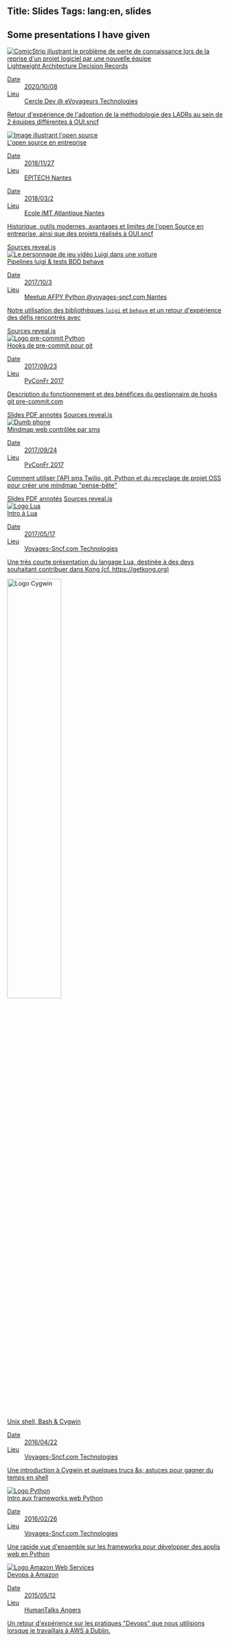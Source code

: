 Title: Slides
Tags: lang:en, slides
---

## Some presentations I have given

<div class="uk-grid">
    <div class="uk-width-1-1 uk-width-small-1-2 uk-width-medium-1-3">
        <a class="uk-thumbnail" href="/lucas/slides/prez-ladrs">
            <img class="uk-align-center" src="/lucas/slides/prez-ladrs/img/commitstrip-le-plus-beau-projet.jpg" alt="ComicStrip illustrant le problème de perte de connaissance lors de la reprise d'un projet logiciel par une nouvelle équipe">
            <div class="uk-thumbnail-caption">
                <div class="uk-text-bold uk-text-primary">Lightweight Architecture Decision Records</div>
                <dl class="uk-description-list-list">
                    <dt>Date</dt><dd>2020/10/08</dd>
                    <dt>Lieu</dt><dd>Cercle Dev @ eVoyageurs Technologies</dd>
                </dl>
                <p>Retour d'expérience de l'adoption de la méthodologie des LADRs au sein de 2 équipes différentes à OUI.sncf</p>
            </div>
        </a>
    </div>
    <div class="uk-width-1-1 uk-width-small-1-2 uk-width-medium-1-3">
        <a class="uk-thumbnail" href="https://sncf-connect-tech.github.io/conf-open-source-en-entreprise/">
            <img class="uk-align-center" src="images/open-source.png" alt="Image illustrant l'open source">
            <div class="uk-thumbnail-caption">
                <div class="uk-text-bold uk-text-primary">L'open source en entreprise</div>
                <dl class="uk-description-list-list">
                    <dt>Date</dt><dd>2018/11/27</dd>
                    <dt>Lieu</dt><dd>EPITECH Nantes</dd>
                </dl>
                <dl class="uk-description-list-list">
                    <dt>Date</dt><dd>2018/03/2</dd>
                    <dt>Lieu</dt><dd>Ecole IMT Atlantique Nantes</dd>
                </dl>
                <p>Historique, outils modernes, avantages et limites de l'open Source en entreprise, ainsi que des projets réalisés à OUI.sncf</p>
            </div>
        </a>
        <a href="https://github.com/voyages-sncf-technologies/conf-open-source-en-entreprise">Sources reveal.js</a>
    </div>
    <div class="uk-width-1-1 uk-width-small-1-2 uk-width-medium-1-3">
        <a class="uk-thumbnail" href="/lucas/slides/meetup-afpy-nantes-luigi">
            <img class="uk-align-center" src="/lucas/slides/meetup-afpy-nantes-luigi/luigi-in-car.png" alt="Le personnage de jeu vidéo Luigi dans une voiture">
            <div class="uk-thumbnail-caption">
                <div class="uk-text-bold uk-text-primary">Pipelines luigi &amp; tests BDD behave</div>
                <dl class="uk-description-list-list">
                    <dt>Date</dt><dd>2017/10/3</dd>
                    <dt>Lieu</dt><dd>Meetup AFPY Python @voyages-sncf.com Nantes</dd>
                </dl>
                <p>Notre utilisation des bibliothèques <code>luigi</code> et <code>behave</code> et un retour d'expérience des défis rencontrés avec</p>
            </div>
        </a>
        <a href="https://github.com/Lucas-C/meetup-afpy-nantes-luigi">Sources reveal.js</a>
    </div>
    <div class="uk-width-1-1 uk-width-small-1-2 uk-width-medium-1-3">
        <a class="uk-thumbnail" href="/lucas/slides/pyconfr2017-pre-commit-hooks">
            <img class="uk-align-center" src="/lucas/slides/pyconfr2017-pre-commit-hooks/pre-commit-logo.png" alt="Logo pre-commit Python">
            <div class="uk-thumbnail-caption">
                <div class="uk-text-bold uk-text-primary">Hooks de pre-commit pour git</div>
                <dl class="uk-description-list-list">
                    <dt>Date</dt><dd>2017/09/23</dd>
                    <dt>Lieu</dt><dd>PyConFr 2017</dd>
                </dl>
                <p>Description du fonctionnement et des bénéfices du gestionnaire de hooks git pre-commit.com</p>
            </div>
        </a>
        <a href="/lucas/slides/PyConFr2017_Hooks-de-pre-commit-pour-git.pdf">Slides PDF annotés</a>
        <a href="https://github.com/Lucas-C/pyconfr2017-pre-commit-hooks">Sources reveal.js</a>
    </div>
    <div class="uk-width-1-1 uk-width-small-1-2 uk-width-medium-1-3">
        <a class="uk-thumbnail" href="/lucas/slides/pyconfr2017-mindmap-par-sms">
            <img class="uk-align-center" src="/lucas/slides/pyconfr2017-mindmap-par-sms/CargoCultFeaturePhone.jpg" alt="Dumb phone">
            <div class="uk-thumbnail-caption">
                <div class="uk-text-bold uk-text-primary">Mindmap web contrôlée par sms</div>
                <dl class="uk-description-list-list">
                    <dt>Date</dt><dd>2017/09/24</dd>
                    <dt>Lieu</dt><dd>PyConFr 2017</dd>
                </dl>
                <p>Comment utiliser l'API sms Twilio, git, Python et du recyclage de projet OSS pour créer une mindmap "pense-bête"</p>
            </div>
        </a>
        <a href="/lucas/slides/PyConFr2017_Mindmap-web-controlee-par-sms-avec-Python-et-Twilio.pdf">Slides PDF annotés</a>
        <a href="https://github.com/Lucas-C/pyconfr2017-mindmap-par-sms">Sources reveal.js</a>
    </div>
    <div class="uk-width-1-1 uk-width-small-1-2 uk-width-medium-1-3">
        <a class="uk-thumbnail" href="/lucas/slides/intro-lua">
            <img class="uk-align-center" src="/lucas/slides/intro-lua/lua-logo.gif" alt="Logo Lua">
            <div class="uk-thumbnail-caption">
                <div class="uk-text-bold uk-text-primary">Intro à Lua</div>
                <dl class="uk-description-list-list">
                    <dt>Date</dt><dd>2017/05/17</dd>
                    <dt>Lieu</dt><dd>Voyages-Sncf.com Technologies</dd>
                </dl>
                <p>Une très courte présentation du langage Lua, destinée à des devs souhaitant contribuer dans Kong (cf. https://getkong.org)</p>
            </div>
        </a>
    </div>
    <div class="uk-width-1-1 uk-width-small-1-2 uk-width-medium-1-3">
        <a class="uk-thumbnail" href="/lucas/slides/tks_2016-04-22">
            <img class="uk-align-center" style="width: 50%" src="/lucas/slides/tks_2016-04-22/cygwin-logo.png" alt="Logo Cygwin">
            <div class="uk-thumbnail-caption">
                <div class="uk-text-bold uk-text-primary">Unix shell, Bash & Cygwin</div>
                <dl class="uk-description-list-list">
                    <dt>Date</dt><dd>2016/04/22</dd>
                    <dt>Lieu</dt><dd>Voyages-Sncf.com Technologies</dd>
                </dl>
                <p>Une introduction à Cygwin et quelques trucs &amps; astuces pour gagner du temps en shell</p>
            </div>
        </a>
    </div>
    <div class="uk-width-1-1 uk-width-small-1-2 uk-width-medium-1-3">
        <a class="uk-thumbnail" href="/lucas/slides/python_frameworks_web_2016-02-26">
            <img class="uk-align-center" src="/lucas/slides/python_frameworks_web_2016-02-26/python.jpg" alt="Logo Python">
            <div class="uk-thumbnail-caption">
                <div class="uk-text-bold uk-text-primary">Intro aux frameworks web Python</div>
                <dl class="uk-description-list-list">
                    <dt>Date</dt><dd>2016/02/26</dd>
                    <dt>Lieu</dt><dd>Voyages-Sncf.com Technologies</dd>
                </dl>
                <p>Une rapide vue d'ensemble sur les frameworks pour développer des applis web en Python</p>
            </div>
        </a>
    </div>
    <div class="uk-width-1-1 uk-width-small-1-2 uk-width-medium-1-3">
        <a class="uk-thumbnail" href="/lucas/slides/HTML_2015-05-12">
            <img class="uk-align-center" src="/lucas/slides/HTML_2015-05-12/cloud-aws.png" alt="Logo Amazon Web Services">
            <div class="uk-thumbnail-caption">
                <div class="uk-text-bold uk-text-primary">Devops à Amazon</div>
                <dl class="uk-description-list-list">
                    <dt>Date</dt><dd>2015/05/12</dd>
                    <dt>Lieu</dt><dd>HumanTalks Angers</dd>
                </dl>
                <p>Un retour d'expérience sur les pratiques "Devops" que nous utilisions lorsque je travaillais à AWS à Dublin.</p>
            </div>
        </a>
    </div>
</div>
